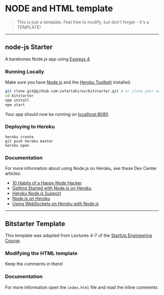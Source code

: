 # NODE and HTML template

> This is just a template. Feel free to modify, but don't forget - it's a TEMPLATE!
<hr>

## node-js Starter

A barebones Node.js app using [Express 4](http://expressjs.com/).

### Running Locally

Make sure you have [Node.js](http://nodejs.org/) and the [Heroku Toolbelt](https://toolbelt.heroku.com/) installed.

```sh
git clone git@github.com:zafartahirov/bitstarter.git # or clone your own fork
cd bitstarter
npm install
npm start
```

Your app should now be running on [localhost:8080](http://localhost:8080/).

### Deploying to Heroku

```
heroku create
git push heroku master
heroku open
```

### Documentation

For more information about using Node.js on Heroku, see these Dev Center articles:

- [10 Habits of a Happy Node Hacker](https://blog.heroku.com/archives/2014/3/11/node-habits)
- [Getting Started with Node.js on Heroku](https://devcenter.heroku.com/articles/getting-started-with-nodejs)
- [Heroku Node.js Support](https://devcenter.heroku.com/articles/nodejs-support)
- [Node.js on Heroku](https://devcenter.heroku.com/categories/nodejs)
- [Using WebSockets on Heroku with Node.js](https://devcenter.heroku.com/articles/node-websockets)

---

## Bitstarter Template

This template was adapted from Lectures 4-7 of the [StartUp Engineering Course](https://class.coursera.org/startup-001).

### Modifying the HTML template

Keep the comments in there!

### Documentation

For more information open the `index.html` file and read the inline comments
